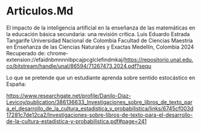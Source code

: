 # Articulos.Md

El impacto de la inteligencia artificial en la enseñanza de las matemáticas en la educación básica secundaria: una revisión crítica. Luis Eduardo Estrada Tangarife Universidad Nacional de Colombia Facultad de Ciencias Maestría en Enseñanza de las Ciencias Naturales y Exactas Medellín, Colombia 2024 Recuperado de: chrome-extension://efaidnbmnnnibpcajpcglclefindmkaj/https://repositorio.unal.edu.co/bitstream/handle/unal/86594/71267473.2024.pdf?sequ  


Lo que se pretende que un estudiante aprenda sobre sentido estocástico en España: 

https://www.researchgate.net/profile/Danilo-Diaz-Levicoy/publication/386136633_Investigaciones_sobre_libros_de_texto_para_el_desarrollo_de_la_cultura_estadistica_y_probabilistica/links/6745cf003d17281c7de12ca2/Investigaciones-sobre-libros-de-texto-para-el-desarrollo-de-la-cultura-estadistica-y-probabilistica.pdf#page=241

